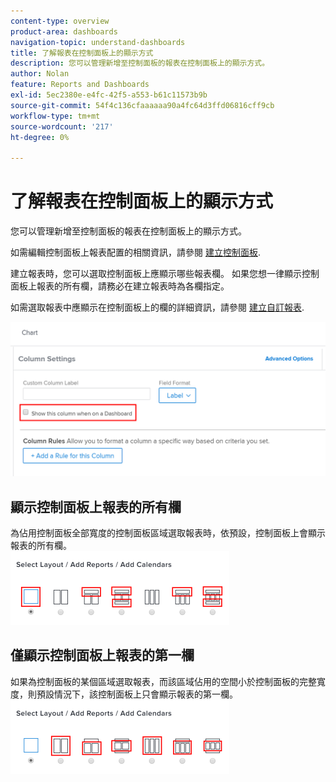 ```yaml
---
content-type: overview
product-area: dashboards
navigation-topic: understand-dashboards
title: 了解報表在控制面板上的顯示方式
description: 您可以管理新增至控制面板的報表在控制面板上的顯示方式。
author: Nolan
feature: Reports and Dashboards
exl-id: 5ec2380e-e4fc-42f5-a553-b61c11573b9b
source-git-commit: 54f4c136cfaaaaaa90a4fc64d3ffd06816cff9cb
workflow-type: tm+mt
source-wordcount: '217'
ht-degree: 0%

---
```


# 了解報表在控制面板上的顯示方式

您可以管理新增至控制面板的報表在控制面板上的顯示方式。

如需編輯控制面板上報表配置的相關資訊，請參閱 [建立控制面板](../../../reports-and-dashboards/dashboards/creating-and-managing-dashboards/create-dashboard.md).

建立報表時，您可以選取控制面板上應顯示哪些報表欄。 如果您想一律顯示控制面板上報表的所有欄，請務必在建立報表時為各欄指定。

如需選取報表中應顯示在控制面板上的欄的詳細資訊，請參閱 [建立自訂報表](../../../reports-and-dashboards/reports/creating-and-managing-reports/create-custom-report.md).

![顯示在控制面板選項](assets/show-in-dashboard.png)

## 顯示控制面板上報表的所有欄

為佔用控制面板全部寬度的控制面板區域選取報表時，依預設，控制面板上會顯示報表的所有欄。\
![顯示所有列選項](assets/qs-dashboard-full-reports-350x118.png)

## 僅顯示控制面板上報表的第一欄

如果為控制面板的某個區域選取報表，而該區域佔用的空間小於控制面板的完整寬度，則預設情況下，該控制面板上只會顯示報表的第一欄。\
![顯示第一列選項](assets/qs-dashboard-truncated-reports-350x118.png)

